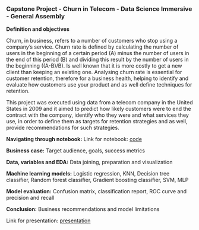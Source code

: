 ### **Capstone Project - Churn in Telecom - Data Science Immersive - General Assembly**

**Definition and objectives**

Churn, in business, refers to a number of customers who stop using a company’s service. Churn rate is defined by calculating the number of users in the beginning of a certain period (A) minus the number of users in the end of this period (B)  and dividing this result by the number of users in the beginning ((A-B)/B).
Is well known that it is more costly to get a new client than keeping an existing one. Analysing churn rate is essential for customer retention, therefore for a business health, helping to identify and evaluate how customers use your product and as well define techniques for retention.


This project was executed using data from a telecom company in the United States in 2009 and it aimed to predict how likely customers were to end the contract with the company, identify who they were and what services they use, in order to define them as targets for retention strategies and as well, provide recommendations for such strategies.


**Navigating through notebook:**
Link for notebook:
[code](https://github.com/reisnm/Churn-in-Telecom-DSI-Capstone/blob/main/Churn%20in%20Telecom%20-%20submitted%20version.pdf)

**Business case:**
Target audience, goals, success metrics

**Data, variables and EDA:**
Data joining, preparation and visualization

**Machine learning models:**
Logistic regression, KNN, Decision tree classifier, Random forest classifier, Gradient boosting classifier, SVM, MLP

**Model evaluation:**
Confusion matrix, classification report, ROC curve and precision and recall

**Conclusion:**
Business recommendations and model limitations

Link for presentation:
[presentation](https://github.com/reisnm/Churn-in-Telecom-DSI-Capstone/blob/main/Churn%20in%20Telecom%20-%20submitted%20version.pdf)
